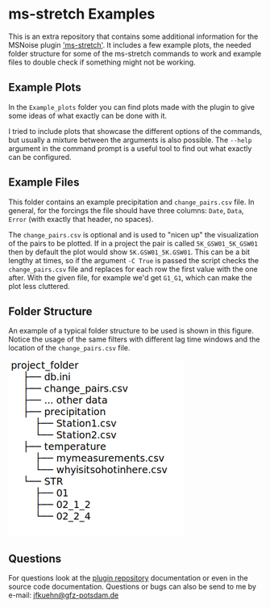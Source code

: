 # ms-stretch Examples

This is an extra repository that contains some additional information
for the MSNoise plugin ['ms-stretch'](https://github.com/janfer95/ms-stretch).
It includes a few example plots, the needed folder structure for some
of the ms-stretch commands to work and example files to double check if
something might not be working. 

## Example Plots

In the ``Example_plots`` folder you can find plots made with the
plugin to give some ideas of what exactly can be done with it.

I tried to include plots that showcase the different options of
the commands, but usually a mixture between the arguments is also
possible. The ``--help`` argument in the command prompt is a useful
tool to find out what exactly can be configured.

## Example Files

This folder contains an example precipitation and ``change_pairs.csv`` file.
In general, for the forcings the file should have three columns:
``Date``, ``Data``, ``Error`` (with exactly that header, no spaces).

The ``change_pairs.csv`` is optional and is used to "nicen up" the visualization
of the pairs to be plotted. If in a project the pair is called 
``5K_GSW01_5K_GSW01`` then by default the plot would show ``5K.GSW01_5K.GSW01``. 
This can be a bit lengthy at times, so if the argument ``-C True`` is 
passed the script checks the ``change_pairs.csv`` file and replaces for each
row the first value with the one after. With the given file, for example we'd get
``G1_G1``, which can make the plot less cluttered. 

## Folder Structure

An example of a typical folder structure to be used is shown in this figure. 
Notice the usage of the same filters with different lag time windows and 
the location of the ``change_pairs.csv`` file. 

![Example folder structure](example_folder_structure.png) 

## Questions

For questions look at the [plugin repository](https://github.com/janfer95/ms-stretch)
documentation or even in the source code documentation. Questions or bugs can also 
be send to me by e-mail: jfkuehn@gfz-potsdam.de
